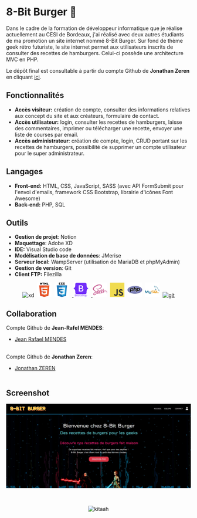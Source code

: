 
# 8-Bit Burger 🍔

Dans le cadre de la formation de développeur informatique que je réalise actuellement au CESI de Bordeaux, j'ai réalisé avec deux autres étudiants de ma promotion un site internet nommé 8-Bit Burger. Sur fond de thème geek rétro futuriste, le site internet permet aux utilisateurs inscrits de consulter des recettes de hamburgers. Celui-ci possède une architecture MVC en PHP.

Le dépôt final est consultable à partir du compte Github de **Jonathan Zeren** en cliquant <a href="https://github.com/jon-zer-1113/b3" target="_blank" rel="noreferrer">ici</a>.


## Fonctionnalités

- **Accès visiteur:** création de compte, consulter des informations relatives aux concept du site et aux créateurs, formulaire de contact.
- **Accès utilisateur:** login, consulter les recettes de hamburgers, laisse des commentaires, imprimer ou télécharger une recette, envoyer une liste de courses par email.
- **Accès administrateur**: création de compte, login, CRUD portant sur les recettes de hamburgers, possibilité de supprimer un compte utilisateur pour le super administrateur.  


## Langages

- **Front-end:** HTML, CSS, JavaScript, SASS (avec API FormSubmit pour l'envoi d'emails, framework CSS Bootstrap, librairie d'icônes Font Awesome)
- **Back-end:** PHP, SQL


## Outils

- **Gestion de projet**: Notion
- **Maquettage**: Adobe XD
- **IDE:** Visual Studio code
- **Modélisation de base de données**: JMerise
- **Serveur local:** WampServer (utilisation de MariaDB et phpMyAdmin)
- **Gestion de version**: Git
- **Client FTP:** Filezilla

<p align="center"><img src="https://cdn.worldvectorlogo.com/logos/adobe-xd.svg" alt="xd" width="40" height="40"/></a>&nbsp;&nbsp;<a href="https://www.w3.org/html/" target="_blank" rel="noreferrer"><img src="https://raw.githubusercontent.com/devicons/devicon/master/icons/html5/html5-original-wordmark.svg" alt="html5" width="40" height="40"/></a>&nbsp;&nbsp;<a href="https://www.w3schools.com/css/" target="_blank" rel="noreferrer"><img src="https://raw.githubusercontent.com/devicons/devicon/master/icons/css3/css3-original-wordmark.svg" alt="css3" width="40" height="40"/></a>&nbsp;&nbsp;<a href="https://getbootstrap.com" target="_blank" rel="noreferrer"> <img src="https://raw.githubusercontent.com/devicons/devicon/master/icons/bootstrap/bootstrap-plain-wordmark.svg" alt="bootstrap" width="40" height="40"/></a>&nbsp;&nbsp;<a href="https://sass-lang.com" target="_blank" rel="noreferrer"> <img src="https://raw.githubusercontent.com/devicons/devicon/master/icons/sass/sass-original.svg" alt="sass" width="40" height="40"/></a>&nbsp;&nbsp;<a href="https://developer.mozilla.org/en-US/docs/Web/JavaScript" target="_blank" rel="noreferrer"><img src="https://raw.githubusercontent.com/devicons/devicon/master/icons/javascript/javascript-original.svg" alt="javascript" width="40" height="40"/></a>&nbsp;&nbsp;<a href="https://www.w3schools.com/css/" target="_blank" rel="noreferrer"><a href="https://www.php.net" target="_blank" rel="noreferrer"><img src="https://raw.githubusercontent.com/devicons/devicon/master/icons/php/php-original.svg" alt="php" width="40" height="40"/></a>&nbsp;&nbsp;<img src="https://raw.githubusercontent.com/devicons/devicon/master/icons/mysql/mysql-original-wordmark.svg" alt="mysql" width="40" height="40"/></a>&nbsp;&nbsp;<a href="https://git-scm.com/" target="_blank" rel="noreferrer"><img src="https://www.vectorlogo.zone/logos/git-scm/git-scm-icon.svg" alt="git" width="40" height="40"/></a></p>

## Collaboration

Compte Github de **Jean-Rafel MENDES**:
- [Jean Rafael MENDES](https://github.com/Rafael3378)<br><br>

Compte Github de **Jonathan Zeren**:
- [Jonathan ZEREN](https://github.com/jon-zer-1113)<br><br>


## Screenshot

<p><img src="screenshot.jpg" alt="screenshot du site Retro Mania"></p><br>

<p align="center"> <img src="https://komarev.com/ghpvc/?username=kitaah&color=brightgreen" alt="kitaah" /></p>
